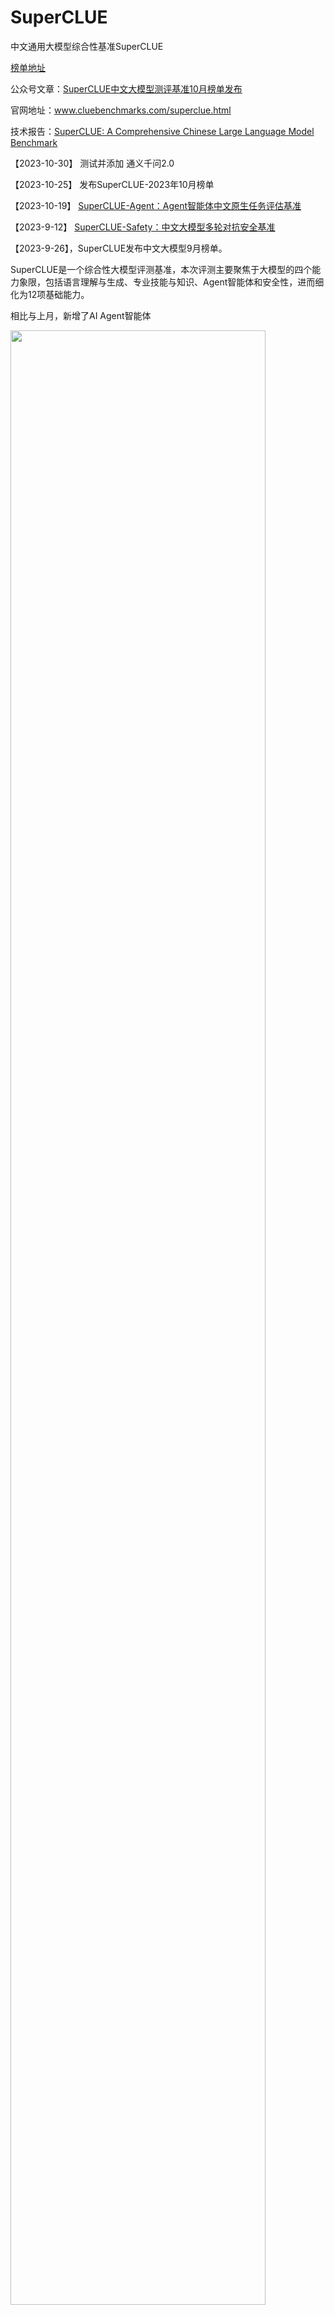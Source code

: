# SuperCLUE

中文通用大模型综合性基准SuperCLUE

<a href='https://www.superclueai.com' target="__blank">榜单地址</a>

公众号文章：<a href='https://mp.weixin.qq.com/s/VEqF1RriFpP2pOO_cvHo8Q'>SuperCLUE中文大模型测评基准10月榜单发布</a>

官网地址：<a href='https://www.cluebenchmarks.com/superclue.html' target="__blank">www.cluebenchmarks.com/superclue.html</a>

技术报告：<a href='https://arxiv.org/abs/2307.15020' target="__blank">SuperCLUE: A Comprehensive Chinese Large Language Model Benchmark</a>

【2023-10-30】 测试并添加 通义千问2.0

【2023-10-25】 发布SuperCLUE-2023年10月榜单


【2023-10-19】 <a href='https://www.cluebenchmarks.com/superclue_agent.html' target="__blank">SuperCLUE-Agent：Agent智能体中文原生任务评估基准</a>


【2023-9-12】 <a href='https://github.com/CLUEbenchmark/SuperCLUE-safety' target="__blank">SuperCLUE-Safety：中文大模型多轮对抗安全基准</a>


【2023-9-26】，SuperCLUE发布中文大模型9月榜单。

SuperCLUE是一个综合性大模型评测基准，本次评测主要聚焦于大模型的四个能力象限，包括语言理解与生成、专业技能与知识、Agent智能体和安全性，进而细化为12项基础能力。

相比与上月，新增了AI Agent智能体

<img src="https://github.com/CLUEbenchmark/SuperCLUE/blob/main/resources/superclue_idea.jpeg"  width="90%" height="90%"></img>

### SuperCLUE能力评估结构图
<img src="https://github.com/CLUEbenchmark/SuperCLUE/blob/main/resources/category09.png"  width="60%" height="60%"></img>

### SuperCLUE多维度测评方案
<img src="https://github.com/CLUEbenchmark/SuperCLUE/blob/main/resources/r2309/superclue_mlitisystem.png"  width="90%" height="90%"></img>


### 为什么新增AI Agent智能体能力？

AI agent（智能体）是当前与大语言模型相关的前沿研究热点，拥有类似贾维斯等科幻电影中人类超级助手的能力，可以根据需求自主的完成任务。
然而，面向AI agent智能体，缺乏针对中文大模型的广泛评估。为了解决这一问题，我们在SuperCLUE新的榜单中新增了AI agent智能体能力的测评。
这个榜单将重点评估AI agent在【工具使用】和【任务规划】两个关键能力上的表现，这项工作旨在为评估中文大模型作为智能体的表现提供一个基础和可能。

### SuperCLUE总排行榜（2023年10月）
| 排名 | 模型 | 机构 | 总分 | OPEN<br/>多轮开放 | OPT<br/>客观题 | 使用 |
| :---: | :---: | :---: | :---: | :---: | :---: | :---: |
| - | GPT4 | OpenAI | 87.08 | 88.07 | 85.60 | API |
| - | Claude2 | Anthropic | 72.46 | 75.11 | 68.48 | API |
| - | GPT3.5 | OpenAI | 71.12 | 73.12 | 68.13 | API |
| 🏅️ | BlueLM | vivo | 70.74 | **66.78** | 76.67 | 申请 |
| 🥈 | Moonshot | 月之暗面 | 70.42 | 66.02 | 77.03 | 网页 |
| 🥉	| 通义千问2.0| 	阿里巴巴| 	69.57| 	62.05| 	80.86| 	API| 
| 4 | 文心一言4.0 | 百度 | 69.26 | 61.81 | **80.44** | API |
| 5 | SenseChat 3.0 | 商汤科技 | 69.25 | 63.16 | 78.39 | API |
| 6 | ChatGLM2-Pro | 清华&智谱 | 65.93 | 58.53 | 77.02 | API |
| 7 | 云雀大模型（豆包） | 字节跳动 | 64.39 | 59.11 | 72.30 | 网页 |
| 8 | 讯飞星火V3.0 | 科大讯飞 | 63.99 | 59.26 | 71.08 | API |
| 9 | Baichuan2-13B-Chat | 百川智能 | 62.70 | 57.77 | 70.09 | 模型 |
| 10 | MiniMax-Abab5.5 | MiniMax | 59.57 | 48.13 | 76.72 | API |
| 11 | 通义千问plus | 阿里巴巴 | 57.09 | 43.36 | 77.68 | API |
| 12 | Qwen-14B-Chat | 阿里巴巴 | 56.97 | 43.10 | 77.78 | API |
| 13 | 讯飞星火V2.0 | 科大讯飞 | 55.24 | 47.95 | 66.18 | API |
| 14 | OpenBuddy-70B | OpenBuddy | 53.34 | 45.14 | 65.65 | 模型 |
| 15 | Chinese_Alpaca2_13B | yiming cui | 47.27 | 41.95 | 55.26 | 模型 |
| 16 | 360GPT_S2_V9 | 360 | 43.79 | 28.44 | 66.82 | API |
| 17 | ChatGLM2-6B | 清华&智谱 | 42.27 | 29.48 | 61.45 | 模型 |
| - | Llama2-13B-Chat | Meta | 36.46 | 33.91 | 40.28 | 模型 |

注：处于前列的模型，如果分数比较接近（小于0.03分），在排名时会被记为并列的名称。

### SuperCLUE-OPEN多轮开放问题排行榜（2023年10月）
| 排名 | 模型 | 机构 | OPEN<br/>总分 | 语言<br/>理解 | 专业技能<br/>与知识 | 工具<br/>使用 | 传统<br/>安全 | 使用 |
| :---: | :---: | :---: | :---: | :---: | :---: | :---: | :---: | :---: |
| - | GPT4 | OpenAI | 88.07 | 81.01 | 94.90 | 88.75 | 88.27 | API |
| - | Claude2 | Anthropic | 75.11 | 65.02 | 84.56 | 62.50 | 90.31 | API |
| - | GPT3.5 | OpenAI | 73.12 | 67.27 | 79.49 | 56.88 | 87.24 | API |
| 🏅️ | BlueLM | vivo | 66.78| **55.22** | 75.07 | 59.12 | 87.48 | 申请 |
| 🥈 | Moonshot | 月之暗面 | 66.02 | 53.07 | 72.92 | **71.25** | 84.95 | 网页 |
| 🥉 | SenseChat 3.0 | 商汤科技 | 63.16 | 48.58 | 69.79 | 71.15 | 86.99 | API |
| 4 |通义千问2.0|	阿里巴巴	|62.05	|44.63|	72.56|	68.12	|83.59|	API|
| 5 | 文心一言4.0 | 百度 | 61.81 | 37.07 | **77.95** | 69.62 | 88.40 | API |
| 6 | 讯飞星火V3.0 | 科大讯飞 | 59.26 | 41.32 | 73.48 | 48.75 | 84.69 | API |
| 7 | 云雀大模型（豆包） | 字节跳动 | 59.11 | 50.71 | 63.07 | 43.12 | **92.86** | API |
| 8 | ChatGLM2-Pro | 清华&智谱 | 58.53 | 44.59 | 67.26 | 51.95 | 85.97 | API |
| 9 | Baichuan2-13B-Chat | 百川智能 | 57.77 | 52.76 | 56.81 | 62.50 | 76.92 | 模型 |
| 10 | MiniMax-Abab5.5 | MiniMax | 48.13 | 32.67 | 56.89 | 50.63 | 72.45 | API |
| 11 | 讯飞星火V2.0 | 科大讯飞 | 47.95 | 33.23 | 54.53 | 43.75 | 84.69 | API |
| 12 | OpenBuddy-70B | OpenBuddy | 45.14 | 25.45 | 54.51 | 56.33 | 75.26 | 模型 |
| 13 | 通义千问plus | 阿里巴巴 | 43.36 | 21.98 | 55.34 | 45.62 | 78.72 | API |
| 14 | Qwen-14B-Chat | 阿里巴巴 | 43.10 | 21.98 | 53.94 | 50.00 | 77.30 | API |
| 15 | Chinese_Alpaca2_13B | yiming cui | 41.95 | 40.77 | 39.90 | 21.25 | 75.51 | 模型 |
| - | Llama2-13B-Chat | Meta | 33.91 | 33.17 | 26.17 | 30.52 | 71.17 | 模型 |
| 16 | ChatGLM2-6B | 清华&智谱 | 29.48 | 19.29 | 31.66 | 10.62 | 80.36 | 模型 |
| 17 | 360GPT_S2_V9 | 360 | 28.44 |	14.47 |	32.40 |	17.31 |	79.59 |	API |

### SuperCLUE-OPT三大能力客观题排行榜（2023年10月）
| 排名 | 模型 | 机构 | OPT分数 | 基础能力 | 中文特性 | 学术与<br/>专业能力 | 使用 |
| :---: | :---: | :---: | :---: | :---: | :---: | :---: | :---: |
| - | GPT4 | OpenAI | 85.60 | 92.83 | 86.48 | 77.82 | API |
| 🏅️| 通义千问2.0|	阿里巴巴|	80.86|	88.96|	89.32|	**65.26**|	API|
| 🥈 | 文心一言4.0 | 百度 | 80.44 | **90.02** | **89.62** | 62.78 | API |
| 🥉 | SenseChat 3.0 | 商汤科技 | 78.39 | 87.79 | 85.41 | 62.95 | API |
| 4 | Qwen-14B-Chat | 阿里巴巴 | 77.78 | 88.96 | 85.71 | 59.38 | API |
| 5 | 通义千问plus | 阿里巴巴 | 77.68 | 87.56 | 85.81 | 60.47 | API |
| 6 | Moonshot | 月之暗面 | 77.03 | 85.60 | 83.74 | 62.35 | 网页 |
| 7 | ChatGLM2-Pro | 清华&智谱 | 77.02 | 86.65 | 86.48 | 59.03 | API |
| 8 | MiniMax-Abab5.5 | MiniMax | 76.72 | 87.23 | 83.45 | 60.48 | API |
| 9 | BlueLM | vivo | 76.67 | 86.61 | 85.11 | 59.36 | 申请 |
| 10 | 云雀大模型 | 字节跳动 | 72.30 | 81.09 | 78.93 | 57.64 | API |
| 11 | 讯飞星火V3.0 | 科大讯飞 | 71.08 | 82.23 | 81.19 | 49.80 | API |
| 12 | Baichuan2-13B-Chat | 百川智能 | 70.09 | 80.20 | 80.41 | 50.92 | 模型 |
| - | Claude2 | Anthropic | 68.48 | 81.04 | 67.62 | 57.35 | API |
| - | GPT3.5 | OpenAI | 68.13 | 82.80 | 67.91 | 54.53 | API |
| 13 | 360GPT_S2_V9 | 360 | 66.82 | 82.50 | 73.43 | 44.65 | API |
| 14 | 讯飞星火V2.0 | 科大讯飞 | 66.18 | 80.04 | 73.74 | 45.24 | API |
| 15 | OpenBuddy-70B | OpenBuddy | 65.65 | 83.83 | 63.57 | 50.32 | 模型 |
| 16 | ChatGLM2-6B | 清华&智谱 | 61.45 | 75.53 | 67.09 | 42.83 | 模型 |
| 17 | Chinese_Alpaca2_13B | yiming cui | 55.26 | 69.74 | 56.96 | 39.93 | 模型 |
| - | Llama2-13B-Chat | Meta | 40.28 | 51.74 | 36.14 | 33.30   | 模型 |


### SuperCLUE十大基础能力排行榜（2023年10月）
| 模型 | 机构 | 计算 | 逻辑<br/>推理 | 代码 | 知识<br/>百科 | 语言<br/>理解 | 生成<br/>创作 |对话 | 角色<br/>扮演 | 工具<br/>使用 | 传统<br/>安全 |
|:---: |:---: |:---: |:---: |:---: |:---: |:---: |:---: |:---: |:---: |:---: |:---: |  
| GPT4 | OpenAI | 95.56 | 100.00 | 85.89 | 98.14 | 100.00 | 68.68 | 75.68 | 79.68 | 88.75 | 88.27 |
| Claude2 | Anthropic | 75.48 | 100.00 | 74.63 | 88.14 | 84.91 | 46.58 | 67.42 | 61.16 | 62.50 | 90.31 |
| GPT3.5 | OpenAI | 74.04 | 95.10 | 69.25 | 79.56 | 87.61 | 55.65 | 59.26 | 66.57 | 56.88 | 87.24 |
| BlueLM | vivo | 58.52 | 90.11 | **60.91** | 90.73 | 68.52 | 40.32 | **59.84** | 52.21 | 59.12 | 87.48 |
| 文心一言4.0 | 百度 | **71.30** | 98.61 | 60.81 | 81.08 | 70.65 | 18.42 | 30.26 | 28.95 | 69.62 | **88.40** |
| 通义千问2.0| 阿里巴巴|	62.96| 	93.24	| 48.68| 	85.37| 	56.52| 	**48.68**| 	43.06| 	30.26| 	68.12| 	83.59| 
| SenseChat 3.0 | 商汤科技 | 43.40 | 88.16 | 58.57 | 89.02 | 81.82 | 27.63 | 37.50 | 47.37 | 71.15 | 86.99 |  
| MiniMax-Abab5.5 | MiniMax | 34.26 | 63.51 | 47.37 | 82.43 | 54.35 | 21.05 | 26.32 | 28.95 | 50.63 | 72.45 |
| OpenBuddy-70B | OpenBuddy | 31.48 | 89.19 | 47.37 | 50.00 | 47.83 | 9.21 | 28.95 | 15.79 | 56.33 | 75.26 |
| Moonshot | 月之暗面 | 64.81 | **100.00** | 44.74 | 82.14 | **88.04** | 31.08 | 52.63 | 40.54 | **71.25** | 84.95 |
| Qwen-14B-Chat | 阿里巴巴 | 52.78 | 52.86 | 44.74 | 65.38 | 46.74 | 14.47 | 14.86 | 11.84 | 50.00 | 77.30 |
| 讯飞星火V3.0 | 科大讯飞 | 68.52 | 85.53 | 43.42 | **96.43** | 58.70 | 27.63 | 28.95 | 50.00 | 48.75 | 84.69 |  
| ChatGLM2-Pro | 清华&智谱 | 64.81 | 90.54 | 36.84 | 76.83 | 65.22 | 25.00 | 48.68 | 39.47 | 51.95 | 85.97 |
| Baichuan2-13B-Chat | 百川智能 | 50.93 | 80.26 | 36.84 | 59.21 | 66.30 | 32.89 | 57.89 | **53.95** | 62.50 | 76.92 |
| 通义千问plus | 阿里巴巴 | 46.30 | 70.00 | 35.53 | 69.51 | 51.09 | 3.95 | 21.05 | 11.84 | 45.62 | 78.72 |
| Chinese_Alpaca2_13B | yiming cui | 24.07 | 52.70 | 35.53 | 47.30 | 67.39 | 18.42 | 40.79 | 36.49 | 21.25 | 75.51 |  
| Llama2-13B-Chat | Meta | 7.41 | 48.53 | 32.89 | 15.85 | 60.87 | 26.32 | 28.38 | 17.11 | 30.52 | 71.17 |
| 讯飞星火V2.0 | 科大讯飞 | 51.85 | 55.41 | 31.58 | 79.27 | 50.00 | 28.95 | 28.95 | 25.00 | 43.75 | 84.69 |
| 云雀（豆包） | 字节跳动 | 43.52 | 93.42 | 26.32 | 89.02 | 88.04 | 12.16 | 50.00 | 52.63 | 43.12 | 92.86 |
| ChatGLM2-6B | 清华&智谱 | 18.52 | 58.11 | 25.00 | 25.00 | 52.17 | 6.58 | 7.89 | 10.53 | 10.62 | 80.36 |
| 360GPT_S2_V9 | 360 | 13.89 | 64.86 | 16.22 | 34.62 | 25 | 2.63 | 21.05 | 9.21 | 17.31 | 79.59 |


### SuperCLUE开源模型排行榜（2023年10月）

| 排名 | 模型 | 机构 | 总分 | OPEN<br>多轮开放 | OPT<br>客观题 | 使用 |
|:---: |:---: |:---: |:---: |:---: |:---: |:---: |
| - | GPT4 | OpenAI | 87.08 | 88.07 | 85.60 | API |
| - | Claude2 | Anthropic | 72.46 | 75.11 | 68.48 | API |
| - | GPT3.5 | OpenAI | 71.12 | 73.12 | 68.13 | API |
| 🏅 | Baichuan2-13B-Chat | 百川智能 | 62.70 | 57.77 | 70.09 | 模型 |
| 🥈 | Qwen-14B-Chat | 阿里巴巴 | 56.97 | 43.10 | 77.78 | API |  
| 🥉 | OpenBuddy-70B | OpenBuddy | 53.34 | 45.14 | 65.65 | 模型 |
| 4 | Chinese_Alpaca2_13B | yiming cui | 47.27 | 41.95 | 55.26 | 模型 |
| 5 | ChatGLM2-6B | 清华&智谱| 42.27 | 29.48 | 61.45 | 模型 |
| - | Llama2-13B-Chat | Meta | 36.46 | 33.91 | 40.28 | 模型 |
 

### 23-10月测评改进

#### 1. 模型变动
1）本次评测选取了目前国内外最具代表性的20个通用大语言模型。与9月相比，新增了月之暗面的Moonshot、百度的文心一言4.0、科大讯飞的星火V3.0、
vivo的vivoLM和阿里云的Qwen-14B。
 
具体被测模型的配置信息见Github的ModelCard。Github地址：https://github.com/CLUEbenchmark/SuperCLUE

#### 2. 评测任务变动
本月评测任务新增AI智能体，重点评估AI Agent在【工具使用】这个关键能力上的表现；大模型安全使用【传统安全】这一关键能力。

#### 3. 评分机制变动（与9月一致）
SuperCLUE结合大模型市场技术进展及国内外评测基准现状，对综合性评测总分评分逻辑进行优化。

1）多轮开放评测OPEN评分标准：在与基线模型对战过程中，我们认为胜的情况价值意义更大。所以，本次OPEN测评将胜（1分）调整为胜（3分）。如一道题目对战，胜得3分，平局得1分，负得0分。

2）我们发现客观选择题并不能考察中文大模型的真实综合能力，多轮主观题的能力尤为重要，所以我们在计算总分时，将OPEN的权重由50%提升至60%。


### 示例
#### 能力1：语义理解与抽取

这是一种语言能力，能够理解并解析输入的文字信息的含义。模型需要能够识别短语、句子、段落的含义，同时还要能从更大的文本块中抽取关键信息和主题。

##### 多轮对话示例

<img src="https://github.com/CLUEbenchmark/SuperCLUE/blob/main/resources/r2309/image_nlp.png"  width="100%" height="100%"></img>

注：本示例中可同时评测多轮对话能力

#### 能力2：AI agent（智能体）能力

AI agent（智能体）是当前与大语言模型相关的前沿研究热点，拥有类似贾维斯等科幻电影中人类超级助手的能力，可以根据需求自主的完成任务。

重点评估AI agent在【工具使用】和【任务规划】两个关键能力上的表现

##### 示例

<img src="https://github.com/CLUEbenchmark/SuperCLUE/blob/main/resources/r2309/image_agent.png"  width="100%" height="100%"></img>


#### 能力3：上下文对话

这是一种语言能力，需要理解并记住前面的对话信息，以便在回答中保持连贯性。这涉及到理解对话的整体流程和上下文环境，或生成相应的对话。

##### 示例

<img src="https://github.com/CLUEbenchmark/SuperCLUE/blob/main/resources/r2309/image_dial.png"  width="100%" height="100%"></img>

#### 能力4：生成与创作

这是一种语言能力，能够创造新的文本内容，如文章、文案、短故事、诗歌。这涉及到创造性地运用语言，同时还要考虑到风格、语境和目标读者。

##### 示例
<img src="https://github.com/CLUEbenchmark/SuperCLUE/blob/main/resources/r2309/image_generate.png"  width="100%" height="100%"></img>


#### 能力5：知识与百科

这是一种知识能力，能够像百科全书一样提供知识信息。这涉及到理解和回答关于广泛主题的问题，以及提供准确、详细和最新的信息。

##### 示例

<img src="https://github.com/CLUEbenchmark/SuperCLUE/blob/main/resources/r2309/image_knowledge.png"  width="100%" height="100%"></img>


#### 能力6：代码

这是一种专业能力，能够理解和生成编程代码。这涉及到理解多种编程语言的语法、结构和习惯，以及如何解决编程问题。

##### 多轮对话示例

<img src="https://github.com/CLUEbenchmark/SuperCLUE/blob/main/resources/r2309/image_code.png"  width="100%" height="100%"></img>

注：本示例中可同时评测多轮对话能力

#### 能力7：逻辑与推理

这是一种专业能力，能够理解和应用逻辑原则进行推理。这涉及到分析问题、识别问题及推理。

##### 示例

<img src="https://github.com/CLUEbenchmark/SuperCLUE/blob/main/resources/r2309/image_logic.png"  width="100%" height="100%"></img>


####  能力8：计算

这是一种专业能力，使其能够执行数学运算，如加法、减法、乘法和除法，甚至更复杂的数学问题。这涉及到理解数学问题的表述，以及如何步骤地解决这些问题。

##### 多轮对话示例

<img src="https://github.com/CLUEbenchmark/SuperCLUE/blob/main/resources/r2309/image_compute.png"  width="100%" height="100%"></img>

注：本示例中可同时评测多轮对话能力

####  能力9：角色扮演

这是一种感知能力，使其能够在特定的模拟环境或情景中扮演一个角色。这涉及到理解特定角色的行为、说话风格，以及在特定情境下的适当反应。

##### 示例

<img src="https://github.com/CLUEbenchmark/SuperCLUE/blob/main/resources/r2309/image_roleplay.png"  width="100%" height="100%"></img>


####   能力10：安全

这是一种安全能力，防止生成可能引起困扰或伤害的内容。这涉及到识别和避免可能包含敏感或不适当内容的请求，以及遵守用户的隐私和安全政策。

##### 示例

<img src="https://github.com/CLUEbenchmark/SuperCLUE/blob/main/resources/r2309/image_safety.png"  width="100%" height="100%"></img>

### 8月榜单更新情况
1.综合性：将OPEN多轮开放问题与OPT三大能力客观题进行了结合起来，作为8月榜单；

2.模型细节：Baichuan-13B-Chat使用了是最新的模型权重，具体见huggingface的权重；文心一言，OPT三大能力客观题使用的是API（Ernie-3.5-turbo）；
  360使用的是api版本；

3.模型更新：去除了一些前期大家比较关注但当前活跃度不高的模型，如MOSS，BELLE等；加入了一些如Qwen-7B-Chat和3个Llam2相关模型。
